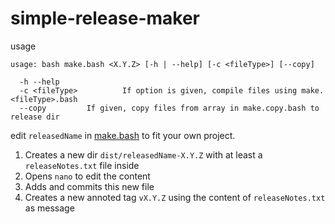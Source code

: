 # simple-release-maker

usage

```Shell
usage: bash make.bash <X.Y.Z> [-h | --help] [-c <fileType>] [--copy]

  -h --help
  -c <fileType>          If option is given, compile files using make.<fileType>.bash
  --copy         If given, copy files from array in make.copy.bash to release dir
```

edit `releasedName` in [make.bash](./make.bash) to fit your own project.

1. Creates a new dir `dist/releasedName-X.Y.Z` with at least a `releaseNotes.txt` file inside
1. Opens `nano` to edit the content
1. Adds and commits this new file
1. Creates a new annoted tag `vX.Y.Z` using the content of `releaseNotes.txt` as message
